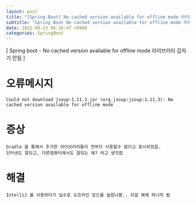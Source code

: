 ```yaml
---
layout: post
title: "[Spring Boot] No cached version available for offline mode 라이브러리 갑자기 안됨"
subtitle: "Spring Boot No cached version available for offline mode 라이브러리 갑자기 안됨"
date: 2022-09-23 06:36:47 +0900
categories: SpringBoot
---
```

[ Spring boot - No cached version available for offline mode 라이브러리 갑자기 안됨 ]

# 오류메시지
	
	Could not download jsoup-1.11.3.jar (org.jsoup:jsoup:1.11.3): No cached version available for offline mode

# 증상
	
	Gradle 을 통해서 추가한 라이브러리들이 전부다 사용할수 없다고 표시되었음.
	인터넷도 잘되고, 다른컴퓨터에서도 잘되는 왜? 라고 생각함

# 해결

	IntelliJ 를 사용하다가 실수로 오프라인 모드를 눌렀나봄.. 이걸 해체 하니까 됨
